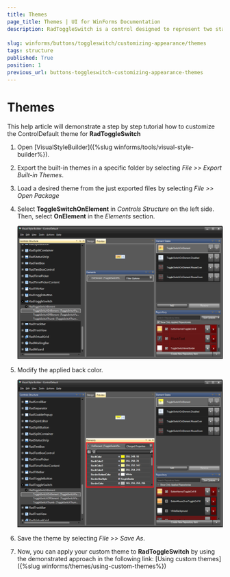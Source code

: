 ```yaml
---
title: Themes
page_title: Themes | UI for WinForms Documentation
description: RadToggleSwitch is a control designed to represent two states- e.g. true/false, On/Off, etc.

slug: winforms/buttons/toggleswitch/customizing-appearance/themes
tags: structure
published: True
position: 1
previous_url: buttons-toggleswitch-customizing-appearance-themes
---
```


# Themes

This help article will demonstrate a step by step tutorial how to customize the ControlDefault theme for __RadToggleSwitch__ 

1. Open [VisualStyleBuilder]({%slug winforms/tools/visual-style-builder%}).

1. Export the built-in themes in a specific folder by selecting *File >> Export Built-in Themes*.

1. Load a desired theme from the just exported files by selecting *File >> Open Package*

1. Select __ToggleSwitchOnElement__ in *Controls Structure* on the left side. Then, select __OnElement__ in the *Elements* section.

	![togglebutton-customizing-appearance-themes 001](images/toggleswitch-customizing-appearance-themes001.png)

1. Modify the applied back color. 

	![togglebutton-customizing-appearance-themes 002](images/toggleswitch-customizing-appearance-themes002.png)

1. Save the theme by selecting *File >> Save As*.

1. Now, you can apply your custom theme to __RadToggleSwitch__ by using the demonstrated approach in the following link: [Using custom themes]({%slug winforms/themes/using-custom-themes%})
>

